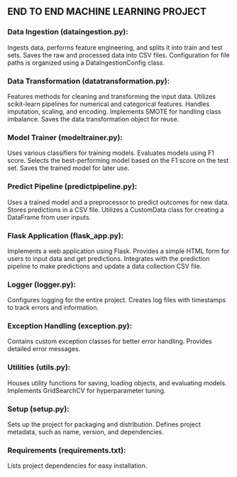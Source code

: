 ## END TO END MACHINE LEARNING PROJECT

### Data Ingestion (dataingestion.py):

Ingests data, performs feature engineering, and splits it into train and test sets.
Saves the raw and processed data into CSV files.
Configuration for file paths is organized using a DataIngestionConfig class.

### Data Transformation (datatransformation.py):

Features methods for cleaning and transforming the input data.
Utilizes scikit-learn pipelines for numerical and categorical features.
Handles imputation, scaling, and encoding.
Implements SMOTE for handling class imbalance.
Saves the data transformation object for reuse.

### Model Trainer (modeltrainer.py):

Uses various classifiers for training models.
Evaluates models using F1 score.
Selects the best-performing model based on the F1 score on the test set.
Saves the trained model for later use.

### Predict Pipeline (predictpipeline.py):

Uses a trained model and a preprocessor to predict outcomes for new data.
Stores predictions in a CSV file.
Utilizes a CustomData class for creating a DataFrame from user inputs.

### Flask Application (flask_app.py):

Implements a web application using Flask.
Provides a simple HTML form for users to input data and get predictions.
Integrates with the prediction pipeline to make predictions and update a data collection CSV file.

### Logger (logger.py):

Configures logging for the entire project.
Creates log files with timestamps to track errors and information.

### Exception Handling (exception.py):

Contains custom exception classes for better error handling.
Provides detailed error messages.

### Utilities (utils.py):

Houses utility functions for saving, loading objects, and evaluating models.
Implements GridSearchCV for hyperparameter tuning.

### Setup (setup.py):

Sets up the project for packaging and distribution.
Defines project metadata, such as name, version, and dependencies.

### Requirements (requirements.txt):

Lists project dependencies for easy installation.

